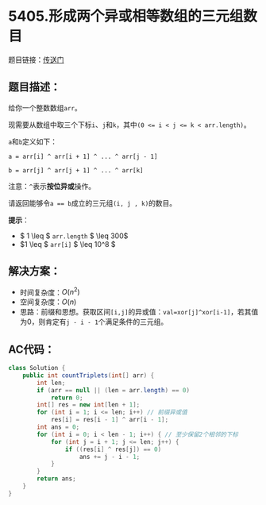 # 5405.形成两个异或相等数组的三元组数目
题目链接：[传送门](https://leetcode-cn.com/problems/count-triplets-that-can-form-two-arrays-of-equal-xor/)

## 题目描述：
给你一个整数数组`arr`。

现需要从数组中取三个下标`i`、`j`和`k`，其中`(0 <= i < j <= k < arr.length)`。

`a`和`b`定义如下：

`a = arr[i] ^ arr[i + 1] ^ ... ^ arr[j - 1]`

`b = arr[j] ^ arr[j + 1] ^ ... ^ arr[k]`

注意：`^`表示**按位异或**操作。

请返回能够令`a == b`成立的三元组`(i, j , k)`的数目。

**提示**：

- $ 1 \leq $ `arr.length` $ \leq 300$
- $1 \leq $ `arr[i]` $ \leq 10^8 $

## 解决方案：
- 时间复杂度：$O(n^2)$
- 空间复杂度：$O(n)$
- 思路：前缀和思想。获取区间`[i,j]`的异或值：`val=xor[j]^xor[i-1]`，若其值为0，则肯定有`j - i - 1`个满足条件的三元组。

## AC代码：
```java
class Solution {
	public int countTriplets(int[] arr) {
		int len;
		if (arr == null || (len = arr.length) == 0)
			return 0;
		int[] res = new int[len + 1];
		for (int i = 1; i <= len; i++) // 前缀异或值
			res[i] = res[i - 1] ^ arr[i - 1];
		int ans = 0;
		for (int i = 0; i < len - 1; i++) { // 至少保留2个相邻的下标
			for (int j = i + 1; j <= len; j++) {
				if ((res[i] ^ res[j]) == 0)
					ans += j - i - 1;
			}
		}
		return ans;
	}
}
```
